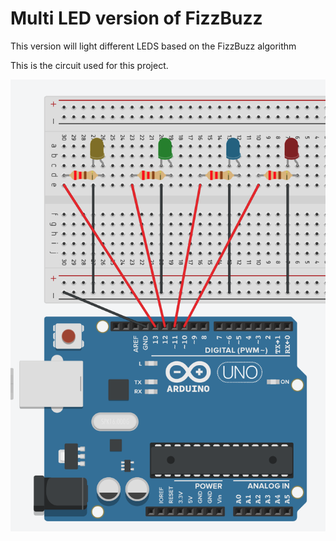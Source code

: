 # Multi LED version of FizzBuzz

This version will light different LEDS based on the FizzBuzz algorithm

This is the circuit used for this project.
 
![multi LED fizz buzz](fizzbuzz-multi.png)


